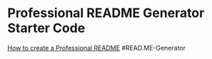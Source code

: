 # Professional README Generator Starter Code

[How to create a Professional README](https://coding-boot-camp.github.io/full-stack/github/professional-readme-guide)
#READ.ME-Generator
